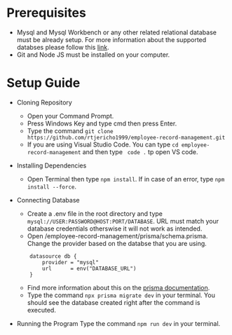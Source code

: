 # Prerequisites

- Mysql and Mysql Workbench or any other related relational database must be already setup. For more information about the supported databses please follow this [link](https://www.prisma.io/docs/orm/overview/databases).
- Git and Node JS must be installed on your computer.

# Setup Guide

- Cloning Repository
    - Open your Command Prompt.
    - Press Windows Key and type cmd then press Enter.
    - Type the command ` git clone https://github.com/rtjericho1999/employee-record-management.git `
    - If you are using Visual Studio Code. You can type ` cd employee-record-management ` and then type ` code .` tp open VS code.

- Installing Dependencies
    - Open Terminal then type ` npm install `. If in case of an error, type ` npm install --force `.

- Connecting Database
    - Create a .env file in the root directory and type ` mysql://USER:PASSWORD@HOST:PORT/DATABASE `. URL must match your database credentials otherswise it will not work as intended.
    - Open /employee-record-management/prisma/schema.prisma. Change the provider based on the databse that you are using.
    ```
        datasource db {
            provider = "mysql"
            url      = env("DATABASE_URL")
        }
    ```
    - Find more information about this on the [prisma documentation](https://www.prisma.io/docs/orm/overview/databases).
    - Type the command ` npx prisma migrate dev ` in your terminal. You should see the database created right after the command is executed.

- Running the Program
    Type the command ` npm run dev ` in your terminal.